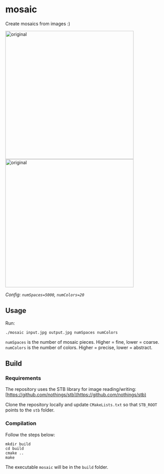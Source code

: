 # mosaic

Create mosaics from images :)

<div>
<img src="https://github.com/sammochen/mosaic/blob/main/assets/original.jpeg" alt="original" width="400"/>
<img src="https://github.com/sammochen/mosaic/blob/main/assets/output.jpg" alt="original" width="400"/>
</div>

*Config: `numSpaces=5000`, `numColors=20`*

## Usage

Run:
```
./mosaic input.jpg output.jpg numSpaces numColors
```

`numSpaces` is the number of mosaic pieces. Higher = fine, lower = coarse.  
`numColors` is the number of colors. Higher = precise, lower = abstract.

## Build

### Requirements

The repository uses the STB library for image reading/writing: [https://github.com/nothings/stb](https://github.com/nothings/stb)  

Clone the repository locally and update `CMakeLists.txt` so that `STB_ROOT` points to the `stb` folder.

### Compilation

Follow the steps below:

```
mkdir build
cd build
cmake ..
make
```

The executable `mosaic` will be in the `build` folder.

